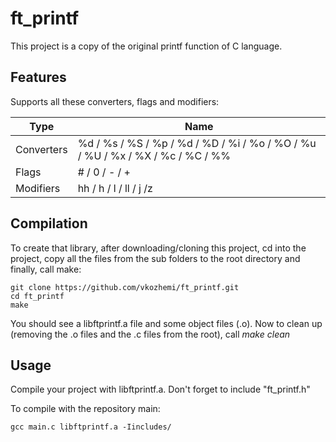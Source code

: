 # ft_printf
This project is a copy of the original printf function of C language.


## Features

Supports all these converters, flags and modifiers:

 Type        | Name
------------ | -------------------------------------------------------------------------------
 Converters  |  %d / %s / %S / %p / %d / %D / %i / %o / %O / %u / %U / %x / %X / %c / %C / %%
 Flags       |  # / 0 / - / +
 Modifiers   |  hh / h / l / ll / j /z

 
## Compilation

To create that library, after downloading/cloning this project, cd into the project, copy all the files from the sub folders to the root directory and finally, call make:

	git clone https://github.com/vkozhemi/ft_printf.git
	cd ft_printf
	make

You should see a libftprintf.a file and some object files (.o).
Now to clean up (removing the .o files and the .c files from the root), call *make clean*

## Usage

Compile your project with libftprintf.a.
Don't forget to include "ft_printf.h"

To compile with the repository main:
```
gcc main.c libftprintf.a -Iincludes/
```

